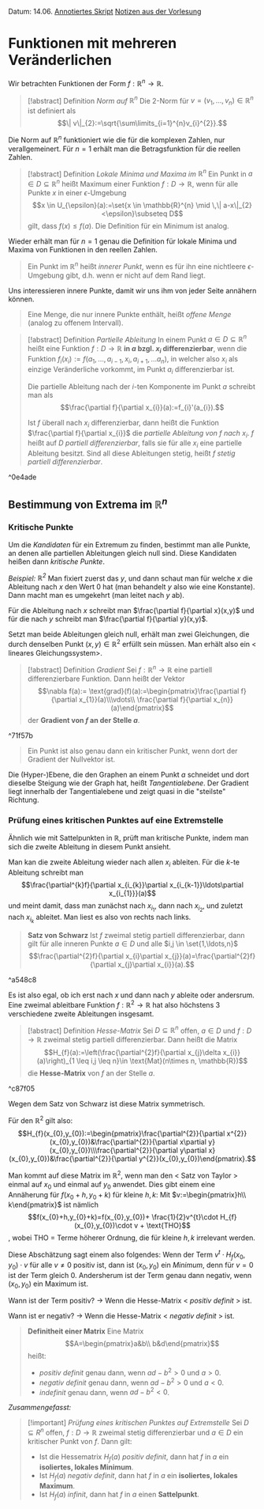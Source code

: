 Datum: 14.06.
[Annotiertes Skript](https://ecampus.uni-bonn.de/goto_ecampus_file_3063788_download.html)
[Notizen aus der Vorlesung](https://ecampus.uni-bonn.de/goto_ecampus_file_3063789_download.html)

# Funktionen mit mehreren Veränderlichen

Wir betrachten Funktionen der Form $f: \mathbb{R}^{n}\to \mathbb{R}$.

> [!abstract] Definition *Norm auf $\mathbb{R}^{n}$*
> Die 2-Norm für $v=(v_{1},\ldots,v_{n})\in \mathbb{R}^{n}$ ist definiert als $$\| v\|_{2}:=\sqrt{\sum\limits_{i=1}^{n}v_{i}^{2}}.$$

Die Norm auf $\mathbb{R}^n$ funktioniert wie die für die komplexen Zahlen, nur verallgemeinert.
Für $n=1$ erhält man die Betragsfunktion für die reellen Zahlen.

> [!abstract] Definition *Lokale Minima und Maxima im $\mathbb{R}^{n}$*
> Ein Punkt in $a \in D \subseteq \mathbb{R}^{n}$ heißt Maximum einer Funktion $f : D \to \mathbb{R}$, wenn für alle Punkte $x$ in einer $\epsilon$-Umgebung $$x \in U_{\epsilon}(a):=\set{x \in \mathbb{R}^{n} \mid \,\| a-x\|_{2}<\epsilon}\subseteq D$$ gilt, dass $f(x)\leq f(a)$.
> Die Definition für ein Minimum ist analog.

Wieder erhält man für $n=1$ genau die Definition für lokale Minima und Maxima von Funktionen in den reellen Zahlen.

> Ein Punkt im $\mathbb{R}^{n}$ heißt *innerer Punkt*, wenn es für ihn eine nichtleere $\epsilon$-Umgebung gibt, d.h. wenn er nicht auf dem Rand liegt.

Uns interessieren innere Punkte, damit wir uns ihm von jeder Seite annähern können.

> Eine Menge, die nur innere Punkte enthält, heißt *offene Menge* (analog zu offenem Intervall).


> [!abstract] Definition *Partielle Ableitung*
> In einem Punkt $a \in D \subseteq \mathbb{R}^{n}$ heißt eine Funktion $f: D \to \mathbb{R}$ **in $a$ bzgl. $x_{i}$ differenzierbar**, wenn die Funktion $f_{i}(x_{i}):=f(a_{1},\ldots,a_{i-1},x_{i},a_{i+1},\ldots a_{n})$, in welcher also $x_{i}$ als einzige Veränderliche vorkommt, im Punkt $a_{i}$ differenzierbar ist. 
> 
> Die partielle Ableitung nach der $i$-ten Komponente im Punkt $a$ schreibt man als $$\frac{\partial f}{\partial x_{i}}(a):=f_{i}'(a_{i}).$$
> 
> Ist $f$ überall nach $x_{i}$ differenzierbar, dann heißt die Funktion $\frac{\partial f}{\partial x_{i}}$ die *partielle Ableitung von $f$ nach $x_{i}$*.
> $f$ heißt auf $D$ *partiell differenzierbar*, falls sie für alle $x_{i}$ eine partielle Ableitung besitzt. Sind all diese Ableitungen stetig, heißt $f$ *stetig partiell differenzierbar*.

^0e4ade

## Bestimmung von Extrema im $\mathbb{R}^{n}$

### Kritische Punkte

Um die *Kandidaten* für ein Extremum zu finden, bestimmt man alle Punkte, an denen alle partiellen Ableitungen gleich null sind. Diese Kandidaten heißen dann *kritische Punkte*.

*Beispiel: $\mathbb{R}^{2}$*
Man fixiert zuerst das $y$, und dann schaut man für welche $x$ die Ableitung nach $x$ den Wert 0 hat (man behandelt $y$ also wie eine Konstante). 
Dann macht man es umgekehrt (man leitet nach $y$ ab). 

Für die Ableitung nach $x$ schreibt man $\frac{\partial f}{\partial x}(x,y)$ und für die nach $y$ schreibt man $\frac{\partial f}{\partial y}(x,y)$.

Setzt man beide Ableitungen gleich null, erhält man zwei Gleichungen, die durch denselben Punkt $(x,y)\in \mathbb{R}^{2}$ erfüllt sein müssen. Man erhält also ein < lineares Gleichungssystem>.

> [!abstract] Definition *Gradient*
> Sei $f: \mathbb{R}^{n}\to \mathbb{R}$ eine partiell differenzierbare Funktion. Dann heißt der Vektor $$\nabla f(a):= \text{grad}(f)(a):=\begin{pmatrix}\frac{\partial f}{\partial x_{1}}(a)\\\vdots\\ \frac{\partial f}{\partial x_{n}}(a)\end{pmatrix}$$ der **Gradient von $f$ an der Stelle $a$**.

^71f57b

> Ein Punkt ist also genau dann ein kritischer Punkt, wenn dort der Gradient der Nullvektor ist.

Die (Hyper-)Ebene, die den Graphen an einem Punkt $a$ schneidet und dort dieselbe Steigung wie der Graph hat, heißt *Tangentialebene*. Der Gradient liegt innerhalb der Tangentialebene und zeigt quasi in die "steilste" Richtung.


### Prüfung eines kritischen Punktes auf eine Extremstelle

Ähnlich wie mit Sattelpunkten in $\mathbb{R}$, prüft man kritische Punkte, indem man sich die zweite Ableitung in diesem Punkt ansieht.

Man kan die zweite Ableitung wieder nach allen $x_{i}$ ableiten. Für die $k$-te Ableitung schreibt man $$\frac{\partial^{k}f}{\partial x_{i_{k}}\partial x_{i_{k-1}}\ldots\partial x_{i_{1}}}(a)$$und meint damit, dass man zunächst nach $x_{i_{1}}$, dann nach $x_{i_{2}}$, und zuletzt nach $x_{i_{k}}$ ableitet. Man liest es also von rechts nach links.

> **Satz von Schwarz**
> Ist $f$ zweimal stetig partiell differenzierbar, dann gilt für alle inneren Punkte $a \in D$ und alle $i,j \in \set{1,\ldots,n}$ $$\frac{\partial^{2}f}{\partial x_{i}\partial x_{j}}(a)=\frac{\partial^{2}f}{\partial x_{j}\partial x_{i}}(a).$$

^a548c8

Es ist also egal, ob ich erst nach $x$ und dann nach $y$ ableite oder andersrum. Eine zweimal ableitbare Funktion $f : \mathbb{R}^{2}\to \mathbb{R}$ hat also höchstens 3 verschiedene zweite Ableitungen insgesamt.

> [!abstract] Definition *Hesse-Matrix*
> Sei $D \subseteq \mathbb{R}^{n}$ offen, $a \in D$ und $f: D \to \mathbb{R}$ zweimal stetig partiell differenzierbar. Dann heißt die Matrix $$H_{f}(a):=\left(\frac{\partial^{2}f}{\partial x_{j}\delta x_{i}}(a)\right)_{1 \leq i,j \leq n}\in \text{Mat}(n\times n, \mathbb{R})$$ die **Hesse-Matrix** von $f$ an der Stelle $a$.

^c87f05

Wegen dem Satz von Schwarz ist diese Matrix symmetrisch. 

Für den $\mathbb{R}^{2}$ gilt also:
$$H_{f}(x_{0},y_{0}):=\begin{pmatrix}\frac{\partial^{2}}{\partial x^{2}}(x_{0},y_{0})&\frac{\partial^{2}}{\partial x\partial y}(x_{0},y_{0})\\\frac{\partial^{2}}{\partial y\partial x}(x_{0},y_{0})&\frac{\partial^{2}}{\partial y^{2}}(x_{0},y_{0})\end{pmatrix}.$$

Man kommt auf diese Matrix im $\mathbb{R}^{2}$, wenn man den < Satz von Taylor > einmal auf $x_{0}$ und einmal auf $y_{0}$ anwendet. Dies gibt einem eine Annäherung für $f(x_{0}+h, y_{0}+k)$ für kleine $h,k$:
Mit $v:=\begin{pmatrix}h\\ k\end{pmatrix}$ ist nämlich $$f(x_{0}+h,y_{0}+k)=f(x_{0},y_{0})+ \frac{1}{2}v^{t}\cdot H_{f}(x_{0},y_{0})\cdot v + \text{THO}$$, wobei $\text{THO}$ = Terme höherer Ordnung, die für kleine $h,k$ irrelevant werden.

Diese Abschätzung sagt einem also folgendes:
Wenn der Term $v^{t}\cdot H_{f}(x_{0},y_{0})\cdot v$ für alle $v \neq 0$ positiv ist, dann ist $(x_{0},y_{0})$ ein *Minimum*, denn für $v=0$ ist der Term gleich 0.
Andersherum ist der Term genau dann negativ, wenn $(x_0,y_0)$ ein Maximum ist.

Wann ist der Term positiv?
$\to$ Wenn die Hesse-Matrix < *positiv definit* > ist.

Wann ist er negativ?
$\to$ Wenn die Hesse-Matrix < *negativ definit* > ist.

> **Definitheit einer Matrix**
> Eine Matrix $$A=\begin{pmatrix}a&b\\ b&d\end{pmatrix}$$ heißt:
> - *positiv definit* genau dann, wenn $ad-b^{2}>0$ und $a>0$.
> - *negativ definit* genau dann, wenn $ad-b^{2}>0$ und $a < 0$.
> - *indefinit* genau dann, wenn $ad-b^{2}<0$.

*Zusammengefasst:*

> [!important] *Prüfung eines kritischen Punktes auf Extremstelle*
> Sei $D \subseteq R^{n}$ offen, $f: D \to \mathbb{R}$ zweimal stetig differenzierbar und $a \in D$ ein kritischer Punkt von $f.$ Dann gilt:
> - Ist die Hessematrix $H_{f}(a)$ *positiv definit*, dann hat $f$ in $a$ ein **isoliertes, lokales Minimum**.
> - Ist $H_{f}(a)$ *negativ definit*, dann hat $f$ in $a$ ein **isoliertes, lokales Maximum**.
> - Ist $H_{f}(a)$ *infinit*, dann hat $f$ in $a$ einen **Sattelpunkt**.

